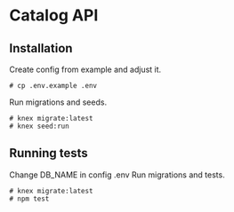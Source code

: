# Catalog API

## Installation

Create config from example and adjust it.

```
# cp .env.example .env
```
Run migrations and seeds.

```
# knex migrate:latest
# knex seed:run
```

## Running tests

Change DB_NAME in config .env
Run migrations and tests.

```
# knex migrate:latest
# npm test
```
